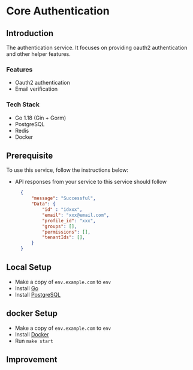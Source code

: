 # Core Authentication

## Introduction

The authentication service. It focuses on providing oauth2
authentication and other helper features.

### Features

- Oauth2 authentication
- Email verification

### Tech Stack

- Go 1.18 (Gin + Gorm)
- PostgreSQL
- Redis
- Docker

## Prerequisite  

To use this service, follow the instructions below:

- API responses from your service to this service should follow

  ```json
    {
        "message": "Successful",
        "Data": {
            "id" : "idxxx",
            "email": "xxx@email.com", 
            "profile_id": "xxx",
            "groups": [],
            "permissions": [],
            "tenantIds": [], 
        }
    }
  ```

## Local Setup

- Make a copy of `env.example.com` to `env`
- Install [Go](https://go.dev/doc/install)
- Install [PostgreSQL](https://www.postgresql.org/download/)

## docker Setup

- Make a copy of `env.example.com` to `env`
- Install [Docker](https://docs.docker.com/engine/install/)
- Run `make start`

## Improvement